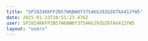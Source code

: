 ```yaml
---
title: "SP10Z4KKFPZN57W6BW0Y3754KGJ9ZGZ6TAX412YW5"
date: 2025-01-23T10:51:23.476Z
user: SP10Z4KKFPZN57W6BW0Y3754KGJ9ZGZ6TAX412YW5
layout: "users"
---
```

    